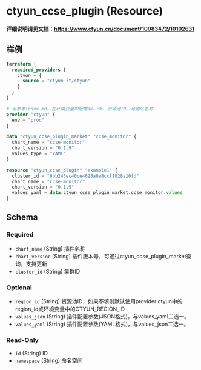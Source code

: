# ctyun_ccse_plugin (Resource)
**详细说明请见文档：https://www.ctyun.cn/document/10083472/10102631**



## 样例

```terraform
terraform {
  required_providers {
    ctyun = {
      source = "ctyun-it/ctyun"
    }
  }
}

# 可参考index.md，在环境变量中配置ak、sk、资源池ID、可用区名称
provider "ctyun" {
  env = "prod"
}

data "ctyun_ccse_plugin_market" "ccse_monitor" {
  chart_name = "ccse-monitor"
  chart_version = "0.1.9"
  values_type = "YAML"
}

resource "ctyun_ccse_plugin" "example1" {
  cluster_id = "6bb243ec40ce4628a0e8ccf1028a10fd"
  chart_name = "ccse-monitor"
  chart_version = "0.1.9"
  values_yaml = data.ctyun_ccse_plugin_market.ccse_monitor.values
}
```

<!-- schema generated by tfplugindocs -->
## Schema

### Required

- `chart_name` (String) 插件名称
- `chart_version` (String) 插件版本号，可通过ctyun_ccse_plugin_market查询，支持更新
- `cluster_id` (String) 集群ID

### Optional

- `region_id` (String) 资源池ID，如果不填则默认使用provider ctyun中的region_id或环境变量中的CTYUN_REGION_ID
- `values_json` (String) 插件配置参数(JSON格式)，与values_yaml二选一。
- `values_yaml` (String) 插件配置参数(YAML格式)，与values_json二选一。

### Read-Only

- `id` (String) ID
- `namespace` (String) 命名空间